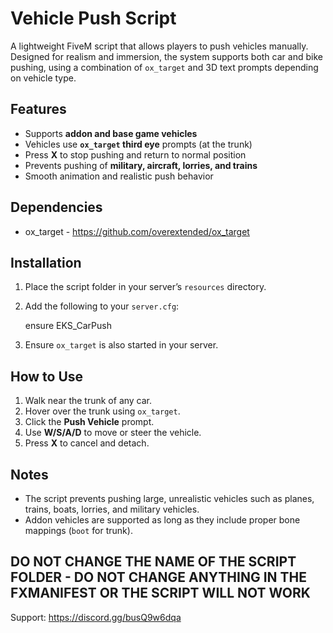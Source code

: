 # Vehicle Push Script

A lightweight FiveM script that allows players to push vehicles manually. Designed for realism and immersion, the system supports both car and bike pushing, using a combination of `ox_target` and 3D text prompts depending on vehicle type.

## Features

* Supports **addon and base game vehicles**
* Vehicles use **`ox_target` third eye** prompts (at the trunk)
* Press **X** to stop pushing and return to normal position
* Prevents pushing of **military, aircraft, lorries, and trains**
* Smooth animation and realistic push behavior

## Dependencies

* ox_target - https://github.com/overextended/ox_target

## Installation

1. Place the script folder in your server’s `resources` directory.

2. Add the following to your `server.cfg`:

   ensure EKS_CarPush
   

3. Ensure `ox_target` is also started in your server.


## How to Use

1. Walk near the trunk of any car.
2. Hover over the trunk using `ox_target`.
3. Click the **Push Vehicle** prompt.
4. Use **W/S/A/D** to move or steer the vehicle.
5. Press **X** to cancel and detach.

## Notes

* The script prevents pushing large, unrealistic vehicles such as planes, trains, boats, lorries, and military vehicles.
* Addon vehicles are supported as long as they include proper bone mappings (`boot` for trunk).

## DO NOT CHANGE THE NAME OF THE SCRIPT FOLDER - DO NOT CHANGE ANYTHING IN THE FXMANIFEST OR THE SCRIPT WILL NOT WORK

Support:
https://discord.gg/busQ9w6dqa
